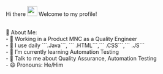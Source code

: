 Hi there <img src="https://github.com/TheDudeThatCode/TheDudeThatCode/blob/master/Assets/Hi.gif" width="26px"> Welcome to my profile!

<br>
🤵 About Me:<br>
- 🏦 Working in a Product MNC as a Quality Engineer<br>
- 🤔 I use daily ```.Java```, ``` .HTML```,``` .CSS```,``` .JS```<br>
- 🌱 I’m currently learning Automation Testing<br>
- 💬 Talk to me about Quality Assurance, Automation Testing<br>
- 😄 Pronouns: He/Him<br>

